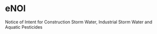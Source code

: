 # eNOI
Notice of Intent for Construction Storm Water, Industrial Storm Water and Aquatic Pesticides
